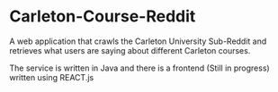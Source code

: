 # Carleton-Course-Reddit

A web application that crawls the Carleton University Sub-Reddit and retrieves what users are saying about different Carleton courses.

The service is written in Java and there is a frontend (Still in progress) written using REACT.js
